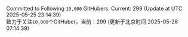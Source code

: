 Committed to Following `10,000` GitHubers. Current: <!-- FOLLOWING_COUNT -->299<!-- FOLLOWING_COUNT --> (Update at UTC <!-- LAST_UPDATED -->2025-05-25 23:14:39<!-- LAST_UPDATED -->)<br>
致力于关注`10,000`个GitHuber。当前：<!-- FOLLOWING_COUNT -->299<!-- FOLLOWING_COUNT --> (更新于北京时间 <!-- LAST_UPDATED_CST -->2025-05-26 07:14:39<!-- LAST_UPDATED_CST -->)
